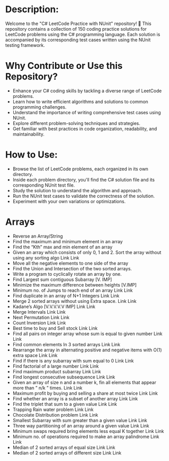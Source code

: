 # Description:

Welcome to the "C# LeetCode Practice with NUnit" repository! 🚀 This repository contains a collection of 150 coding practice solutions for LeetCode problems using the C# programming language. Each solution is accompanied by its corresponding test cases written using the NUnit testing framework.

# Why Contribute or Use this Repository?

* Enhance your C# coding skills by tackling a diverse range of LeetCode problems.
* Learn how to write efficient algorithms and solutions to common programming challenges.
* Understand the importance of writing comprehensive test cases using NUnit.
* Explore different problem-solving techniques and strategies.
* Get familiar with best practices in code organization, readability, and maintainability.

# How to Use:
* Browse the list of LeetCode problems, each organized in its own directory.
* Inside each problem directory, you'll find the C# solution file and its corresponding NUnit test file.
* Study the solution to understand the algorithm and approach.
* Run the NUnit test cases to validate the correctness of the solution.
* Experiment with your own variations or optimizations.

# Arrays
* Reverse an Array/String
* Find the maximum and minimum element in an array
* Find the “Kth” max and min element of an array
* Given an array which consists of only 0, 1 and 2. Sort the array without using any sorting algo	Link	Link
* Move all the negative elements to one side of the array
* Find the Union and Intersection of the two sorted arrays.	
* Write a program to cyclically rotate an array by one.
* Find Largest sum contiguous Subarray [V. IMP]
* Minimize the maximum difference between heights [V.IMP]
* Minimum no. of Jumps to reach end of an array	Link	Link
* Find duplicate in an array of N+1 Integers	Link	Link
* Merge 2 sorted arrays without using Extra space.	Link	Link
* Kadane’s Algo [V.V.V.V.V IMP]	Link	Link
* Merge Intervals	Link	Link
* Next Permutation	Link	Link
* Count Inversion	Link	Link
* Best time to buy and Sell stock	Link	Link
* Find all pairs on integer array whose sum is equal to given number	Link	Link
* Find common elements In 3 sorted arrays	Link	Link
* Rearrange the array in alternating positive and negative items with O(1) extra space	Link	Link
* Find if there is any subarray with sum equal to 0	Link	Link
* Find factorial of a large number	Link	Link
* Find maximum product subarray	Link	Link
* Find longest consecutive subsequence	Link	Link
* Given an array of size n and a number k, fin all elements that appear more than ” n/k ” times.	Link	Link
* Maximum profit by buying and selling a share at most twice	Link	Link
* Find whether an array is a subset of another array	Link	Link
* Find the triplet that sum to a given value	Link	Link
* Trapping Rain water problem	Link	Link
* Chocolate Distribution problem	Link	Link
* Smallest Subarray with sum greater than a given value	Link	Link
* Three way partitioning of an array around a given value	Link	Link
* Minimum swaps required bring elements less equal K together	Link	Link
* Minimum no. of operations required to make an array palindrome	Link	Link
* Median of 2 sorted arrays of equal size	Link	Link
* Median of 2 sorted arrays of different size	Link	Link



